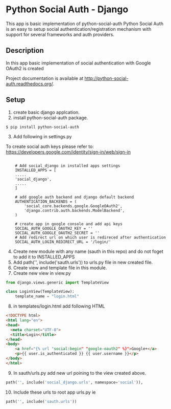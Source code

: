 # Python Social Auth - Django
This app is basic implementation of python-social-auth
Python Social Auth is an easy to setup social authentication/registration
mechanism with support for several frameworks and auth providers.

## Description

In this app basic implementation of social authentication with Google OAuth2 is created


Project documentation is available at http://python-social-auth.readthedocs.org/.

## Setup


1. create basic django applcation.
2. install python-social-auth package.

```shell
$ pip install python-social-auth
```
3. Add following in settings.py

To create social auth keys please refer to: 
https://developers.google.com/identity/sign-in/web/sign-in

```shell script

    # Add social_django in installed apps settings 
    INSTALLED_APPS = [
    .....
    'social_django',
    .....
    ]

    # add google auth backend and django default backend
    AUTHENTICATION_BACKENDS = (
        'social_core.backends.google.GoogleOAuth2',
        'django.contrib.auth.backends.ModelBackend',
    )
        
    # create app in google console and add api keys
    SOCIAL_AUTH_GOOGLE_OAUTH2_KEY = ''
    SOCIAL_AUTH_GOOGLE_OAUTH2_SECRET = ''
    # Add redirect url on which user is redireced after authentication
    SOCIAL_AUTH_LOGIN_REDIRECT_URL = '/login/'

``` 

4. Create new module with any name (sauth in this repo) and do not foget to add it to INSTALLED_APPS 
5. Add path('', include('sauth.urls')) to urls.py file in new created file.
6. Create view and template file in this module.
7. Create new view in view.py
```python
from django.views.generic import TemplateView

class LoginView(TemplateView):
    template_name = "login.html"
```
8. in templates/login.html add following HTML
```html
<!DOCTYPE html>
<html lang="en">
<head>
  <meta charset="UTF-8">
  <title>Login</title>
</head>
<body>
    <a href="{% url "social:begin" "google-oauth2" %}">Google+</a>
    <p>{{ user.is_authenticated }} {{ user.username }}</p>
</body>
</html>
```

9. In sauth/urls.py add new url poining to the view created above.
```python
path('', include('social_django.urls', namespace='social')),
```

10. Include these urls to root app urls.py ie
```python
path('', include('sauth.urls'))
```



